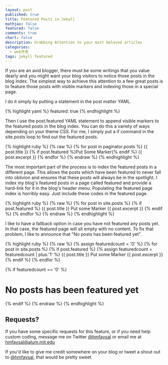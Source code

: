 ```yaml
---
layout: post
published: true
title: Featured Posts in Jekyll
mathjax: false
featured: false
comments: true
chart: false
description: Grabbing Attention to your most beloved articles
categories: 
  - web开发
tags: jekyll featured
---
```


If you are an avid blogger, there must be some writings that you value dearly and you might want your blog visitors to notice those posts in the blog index. The simplest way to achieve this attention to a few great posts is to feature those posts with visible markers and indexing those in a special page.

I do it simply by putting a statement in the post matter YAML.

{% highlight yaml %}
featured: true
{% endhighlight %}

Then I use the post.featured YAML statement to append visible markers to the featured posts in the blog index. You can do this a variety of ways depending on your theme CSS.
For me, I simply put a if command in the site.posts loop to find out the featured posts.

{% highlight ruby %}
{% raw %}
{% for post in paginator.posts %}
	{{ post.title }} {% if post.featured %}Put Some Marker{% endif %}
  	{{ post.excerpt }}
{% endfor %}
{% endraw %}
{% endhighlight %}

The most important part of the process is to index the featured posts in a different page. This allows the posts which have been featured to never fall into oblivion and ensures that these posts will always be in the spotlight. I index my blog's featured posts in a page called featured and provide a hard-link for it in the blog's header menu.
Populating the featured page index is horribly easy. Just include these codes in the featured page.

{% highlight ruby %}
{% raw %}
{% for post in site.posts %}
	{% if post.featured %}
		{{ post.title }} Put some Marker
    	{{ post.excerpt }}
  {% endif %}
{% endfor %}
{% endraw %}
{% endhighlight %}

I like to have a fallback option in case you have not featured any posts yet. In that case, the featured page will sit empty with no content. To fix that problem, I like to announce that "No posts has been featured yet".

{% highlight ruby %}
{% raw %}
{% assign featuredcount = '0' %}
{% for post in site.posts %}
  {% if post.featured %}
  {% assign featuredcount = featuredcount | plus:'1' %}
		{{ post.title }} Put some Marker
        {{ post.excerpt }}
  {% endif %}
{% endfor %}

{% if featuredcount == '0' %}
	<h1>No posts has been featured yet</h1>
{% endif %}
{% endraw %}
{% endhighlight %}

## **Requests?**

If you have some specific requests for this feature, or if you need help custom coding, message me on Twitter [@hmfaysal](http://twitter.com/hmfaysal) or email me at [hmfaysal@alum.mit.edu](mailto:hmfaysal@alum.mit.edu)

If you'd like to give me credit somewhere on your blog or tweet a shout out to [@hmfaysal](https://twitter.com/hmfaysal), that would be pretty sweet.
